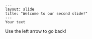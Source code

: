 	---
	layout: slide
	title: "Welcome to our second slide!"
	---
	Your text
Use the left arrow to go back!
